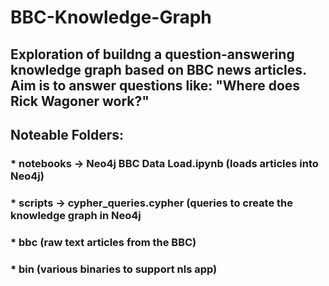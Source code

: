 # BBC-Knowledge-Graph

## Exploration of buildng a question-answering knowledge graph based on BBC news articles. Aim is to answer questions like: "Where does Rick Wagoner work?"

## Noteable Folders:
### * notebooks -> Neo4j BBC Data Load.ipynb (loads articles into Neo4j)
### * scripts -> cypher_queries.cypher (queries to create the knowledge graph in Neo4j
### * bbc (raw text articles from the BBC)
### * bin (various binaries to support nls app)
